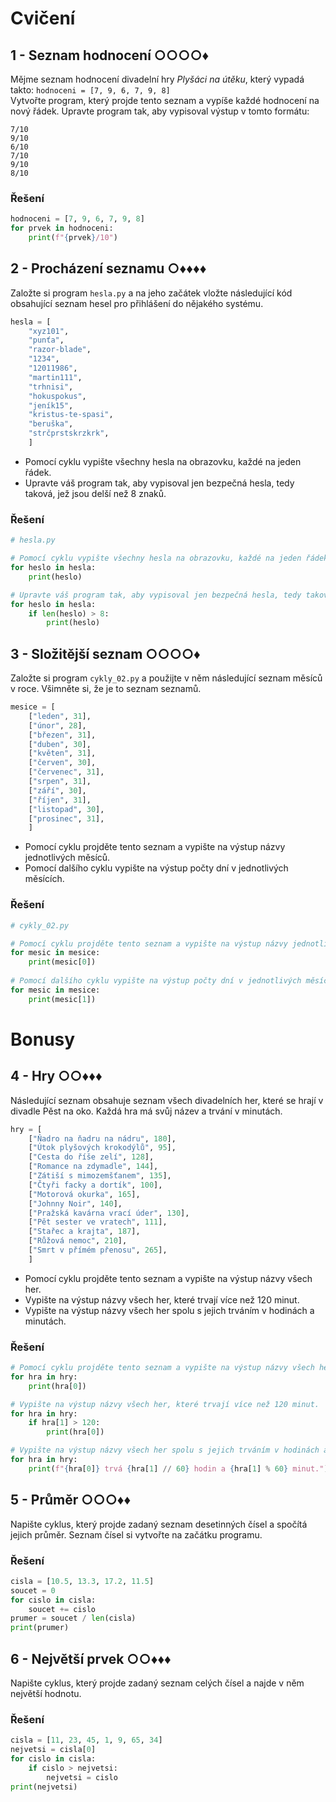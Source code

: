 # Cvičení

## 1 - Seznam hodnocení ○○○○♦

Mějme seznam hodnocení divadelní hry *Plyšáci na útěku*, který vypadá takto:
`hodnoceni = [7, 9, 6, 7, 9, 8]`  
Vytvořte program, který projde tento seznam a vypíše každé hodnocení na nový řádek. Upravte program tak, aby vypisoval
výstup v tomto formátu:

    7/10
    9/10
    6/10
    7/10
    9/10
    8/10

### Řešení

```python
hodnoceni = [7, 9, 6, 7, 9, 8]
for prvek in hodnoceni:
    print(f"{prvek}/10")
```

## 2 - Procházení seznamu ○♦♦♦♦

Založte si program `hesla.py` a na jeho začátek vložte následující kód obsahující seznam hesel pro přihlášení do
nějakého systému.

```python
hesla = [
    "xyz101",
    "punťa",
    "razor-blade",
    "1234",
    "12011986",
    "martin111",
    "trhnisi",
    "hokuspokus",
    "jeník15",
    "kristus-te-spasi",
    "beruška",
    "strčprstskrzkrk",
    ]
```

- Pomocí cyklu vypište všechny hesla na obrazovku, každé na jeden řádek.
- Upravte váš program tak, aby vypisoval jen bezpečná hesla, tedy taková, jež jsou delší než 8 znaků.

### Řešení

```python
# hesla.py

# Pomocí cyklu vypište všechny hesla na obrazovku, každé na jeden řádek.
for heslo in hesla:
    print(heslo)

# Upravte váš program tak, aby vypisoval jen bezpečná hesla, tedy taková, jež jsou delší než 8 znaků.
for heslo in hesla:
    if len(heslo) > 8:
        print(heslo)
```

## 3 - Složitější seznam ○○○○♦

Založte si program `cykly_02.py` a použijte v něm následující seznam měsíců v roce. Všimněte si, že je to seznam
seznamů.

```python
mesice = [
    ["leden", 31],
    ["únor", 28],
    ["březen", 31],
    ["duben", 30],
    ["květen", 31],
    ["červen", 30],
    ["červenec", 31],
    ["srpen", 31],
    ["září", 30],
    ["říjen", 31],
    ["listopad", 30],
    ["prosinec", 31],
    ]
```

- Pomocí cyklu projděte tento seznam a vypište na výstup názvy jednotlivých měsíců.
- Pomocí dalšího cyklu vypište na výstup počty dní v jednotlivých měsících.

### Řešení

```python
# cykly_02.py

# Pomocí cyklu projděte tento seznam a vypište na výstup názvy jednotlivých měsíců.
for mesic in mesice:
    print(mesic[0])
    
# Pomocí dalšího cyklu vypište na výstup počty dní v jednotlivých měsících.
for mesic in mesice:
    print(mesic[1])
```

# Bonusy

## 4 - Hry ○○♦♦♦

Následující seznam obsahuje seznam všech divadelních her, které se hrají v divadle Pěst na oko. Každá hra má svůj název
a trvání v minutách.

```python
hry = [
    ["Ňadro na ňadru na nádru", 180],
    ["Útok plyšových krokodýlů", 95],
    ["Cesta do říše zelí", 128],
    ["Romance na zdymadle", 144],
    ["Zátiší s mimozemšťanem", 135],
    ["Čtyři facky a dortík", 100],
    ["Motorová okurka", 165],
    ["Johnny Noir", 140],
    ["Pražská kavárna vrací úder", 130],
    ["Pět sester ve vratech", 111],
    ["Stařec a krajta", 187],
    ["Růžová nemoc", 210],
    ["Smrt v přímém přenosu", 265],
    ]
```

- Pomocí cyklu projděte tento seznam a vypište na výstup názvy všech her.
- Vypište na výstup názvy všech her, které trvají více než 120 minut.
- Vypište na výstup názvy všech her spolu s jejich trváním v hodinách a minutách.

### Řešení

```python
# Pomocí cyklu projděte tento seznam a vypište na výstup názvy všech her.
for hra in hry:
    print(hra[0])

# Vypište na výstup názvy všech her, které trvají více než 120 minut.
for hra in hry:
    if hra[1] > 120:
        print(hra[0])

# Vypište na výstup názvy všech her spolu s jejich trváním v hodinách a minutách.
for hra in hry:
    print(f"{hra[0]} trvá {hra[1] // 60} hodin a {hra[1] % 60} minut.")
```

## 5 - Průměr ○○○♦♦

Napište cyklus, který projde zadaný seznam desetinných čísel a spočítá jejich průměr. Seznam čísel si vytvořte na
začátku programu.

### Řešení

```python
cisla = [10.5, 13.3, 17.2, 11.5]
soucet = 0
for cislo in cisla:
    soucet += cislo
prumer = soucet / len(cisla)
print(prumer)
```

## 6 - Největší prvek ○○♦♦♦

Napište cyklus, který projde zadaný seznam celých čísel a najde v něm největší hodnotu.

### Řešení

```python
cisla = [11, 23, 45, 1, 9, 65, 34]
nejvetsi = cisla[0]
for cislo in cisla:
    if cislo > nejvetsi:
        nejvetsi = cislo
print(nejvetsi)
```